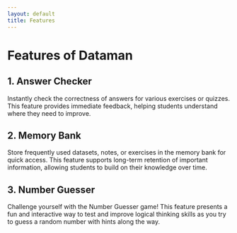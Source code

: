 ```yaml
---
layout: default
title: Features
---
```


# Features of Dataman

## 1. Answer Checker
Instantly check the correctness of answers for various exercises or quizzes. This feature provides immediate feedback, helping students understand where they need to improve.

## 2. Memory Bank
Store frequently used datasets, notes, or exercises in the memory bank for quick access. This feature supports long-term retention of important information, allowing students to build on their knowledge over time.

## 3. Number Guesser
Challenge yourself with the Number Guesser game! This feature presents a fun and interactive way to test and improve logical thinking skills as you try to guess a random number with hints along the way.
